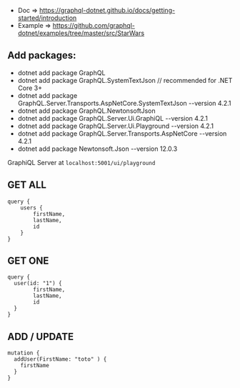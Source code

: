- Doc => https://graphql-dotnet.github.io/docs/getting-started/introduction
- Example => https://github.com/graphql-dotnet/examples/tree/master/src/StarWars

## Add packages:
- dotnet add package GraphQL
- dotnet add package GraphQL.SystemTextJson // recommended for .NET Core 3+
- dotnet add package GraphQL.Server.Transports.AspNetCore.SystemTextJson --version 4.2.1
- dotnet add package GraphQL.NewtonsoftJson
- dotnet add package GraphQL.Server.Ui.GraphiQL --version 4.2.1
- dotnet add package GraphQL.Server.Ui.Playground --version 4.2.1
- dotnet add package GraphQL.Server.Transports.AspNetCore --version 4.2.1
- dotnet add package Newtonsoft.Json --version 12.0.3

GraphiQL Server at `localhost:5001/ui/playground`

## GET ALL
```
query {
    users {
        firstName,
        lastName,
        id
    }
}
```

## GET ONE
```
query {
  user(id: "1") {
        firstName,
        lastName,
        id
  }
}
```

## ADD / UPDATE
```
mutation {
  addUser(FirstName: "toto" ) {
    firstName
  }
}
```
